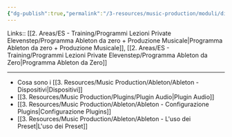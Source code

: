 ```yaml
---
{"dg-publish":true,"permalink":"/3-resources/music-production/moduli/dispositivi-e-plugin-modulo/"}
---
```


Links:: [[2. Areas/ES - Training/Programmi Lezioni Private Elevenstep/Programma Ableton da zero + Produzione Musicale\|Programma Ableton da zero + Produzione Musicale]], [[2. Areas/ES - Training/Programmi Lezioni Private Elevenstep/Programma Ableton da Zero\|Programma Ableton da Zero]]

---

- Cosa sono i [[3. Resources/Music Production/Ableton/Ableton - Dispositivi\|Dispositivi]]
- [[3. Resources/Music Production/Plugins/Plugin Audio\|Plugin Audio]]
- [[3. Resources/Music Production/Ableton/Ableton - Configurazione Plugins\|Configurazione Plugins]]
- [[3. Resources/Music Production/Ableton/Ableton - L'uso dei Preset\|L'uso dei Preset]]




